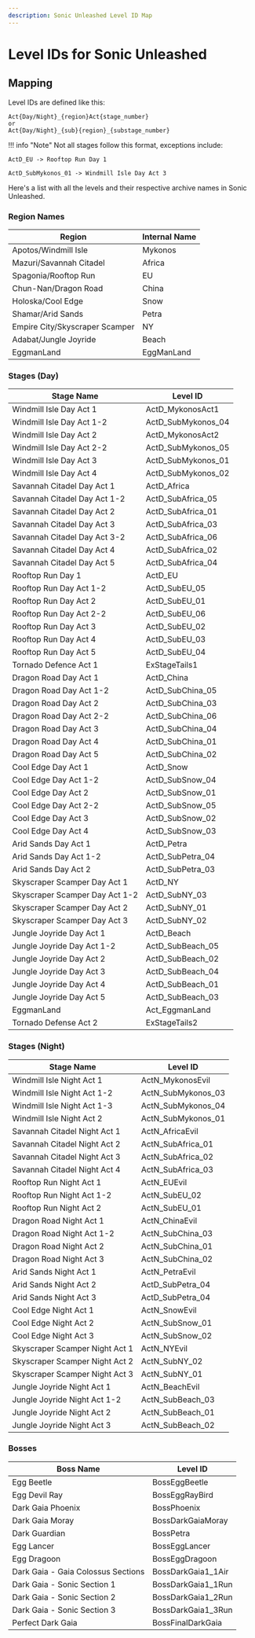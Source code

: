 ```yaml
---
description: Sonic Unleashed Level ID Map
---
```

# Level IDs for Sonic Unleashed

## Mapping
Level IDs are defined like this:
```
Act{Day/Night}_{region}Act{stage_number}
or
Act{Day/Night}_{sub}{region}_{substage_number}
```
!!! info "Note"
    Not all stages follow this format, exceptions include:

    ActD_EU -> Rooftop Run Day 1

    ActD_SubMykonos_01 -> Windmill Isle Day Act 3 

Here's a list with all the levels and their respective archive names in Sonic Unleashed.

### Region Names
| Region                         | Internal Name |
| ------------------------------ | ------------- |
| Apotos/Windmill Isle           | Mykonos       |
| Mazuri/Savannah Citadel        | Africa        |
| Spagonia/Rooftop Run           | EU            |
| Chun-Nan/Dragon Road           | China         |
| Holoska/Cool Edge              | Snow          |
| Shamar/Arid Sands              | Petra         |
| Empire City/Skyscraper Scamper | NY            |
| Adabat/Jungle Joyride          | Beach         |
| EggmanLand                     | EggManLand    |


### Stages (Day)
| Stage Name                     | Level ID           |
| ------------------------------ | ------------------ |
| Windmill Isle Day Act 1        | ActD_MykonosAct1   |
| Windmill Isle Day Act 1-2      | ActD_SubMykonos_04 |
| Windmill Isle Day Act 2        | ActD_MykonosAct2   |
| Windmill Isle Day Act 2-2      | ActD_SubMykonos_05 |
| Windmill Isle Day Act 3        | ActD_SubMykonos_01 |
| Windmill Isle Day Act 4        | ActD_SubMykonos_02 |
| Savannah Citadel Day Act 1     | ActD_Africa        |
| Savannah Citadel Day Act 1-2   | ActD_SubAfrica_05  |
| Savannah Citadel Day Act 2     | ActD_SubAfrica_01  |
| Savannah Citadel Day Act 3     | ActD_SubAfrica_03  |
| Savannah Citadel Day Act 3-2   | ActD_SubAfrica_06  |
| Savannah Citadel Day Act 4     | ActD_SubAfrica_02  |
| Savannah Citadel Day Act 5     | ActD_SubAfrica_04  |
| Rooftop Run Day 1              | ActD_EU            |
| Rooftop Run Day Act 1-2        | ActD_SubEU_05      |
| Rooftop Run Day Act 2          | ActD_SubEU_01      |
| Rooftop Run Day Act 2-2        | ActD_SubEU_06      |
| Rooftop Run Day Act 3          | ActD_SubEU_02      |
| Rooftop Run Day Act 4          | ActD_SubEU_03      |
| Rooftop Run Day Act 5          | ActD_SubEU_04      |
| Tornado Defence Act 1          | ExStageTails1      |
| Dragon Road Day Act 1          | ActD_China         |
| Dragon Road Day Act 1-2        | ActD_SubChina_05   |
| Dragon Road Day Act 2          | ActD_SubChina_03   |
| Dragon Road Day Act 2-2        | ActD_SubChina_06   |
| Dragon Road Day Act 3          | ActD_SubChina_04   |
| Dragon Road Day Act 4          | ActD_SubChina_01   |
| Dragon Road Day Act 5          | ActD_SubChina_02   |
| Cool Edge Day Act 1            | ActD_Snow          |
| Cool Edge Day Act 1-2          | ActD_SubSnow_04    |
| Cool Edge Day Act 2            | ActD_SubSnow_01    |
| Cool Edge Day Act 2-2          | ActD_SubSnow_05    |
| Cool Edge Day Act 3            | ActD_SubSnow_02    |
| Cool Edge Day Act 4            | ActD_SubSnow_03    |
| Arid Sands Day Act 1           | ActD_Petra         |
| Arid Sands Day Act 1-2         | ActD_SubPetra_04   |
| Arid Sands Day Act 2           | ActD_SubPetra_03   |
| Skyscraper Scamper Day Act 1   | ActD_NY            |
| Skyscraper Scamper Day Act 1-2 | ActD_SubNY_03      |
| Skyscraper Scamper Day Act 2   | ActD_SubNY_01      |
| Skyscraper Scamper Day Act 3   | ActD_SubNY_02      |
| Jungle Joyride Day Act 1       | ActD_Beach         |
| Jungle Joyride Day Act 1-2     | ActD_SubBeach_05   |
| Jungle Joyride Day Act 2       | ActD_SubBeach_02   |
| Jungle Joyride Day Act 3       | ActD_SubBeach_04   |
| Jungle Joyride Day Act 4       | ActD_SubBeach_01   |
| Jungle Joyride Day Act 5       | ActD_SubBeach_03   |
| EggmanLand                     | Act_EggmanLand     |
| Tornado Defense Act 2          | ExStageTails2      |

### Stages (Night)
| Stage Name                     | Level ID           |
| ------------------------------ | ------------------ |
| Windmill Isle Night Act 1      | ActN_MykonosEvil   |
| Windmill Isle Night Act 1-2    | ActN_SubMykonos_03 |
| Windmill Isle Night Act 1-3    | ActN_SubMykonos_04 |
| Windmill Isle Night Act 2      | ActN_SubMykonos_01 |
| Savannah Citadel Night Act 1   | ActN_AfricaEvil    |
| Savannah Citadel Night Act 2   | ActN_SubAfrica_01  |
| Savannah Citadel Night Act 3   | ActN_SubAfrica_02  |
| Savannah Citadel Night Act 4   | ActN_SubAfrica_03  |
| Rooftop Run Night Act 1        | ActN_EUEvil        |
| Rooftop Run Night Act 1-2      | ActN_SubEU_02      |
| Rooftop Run Night Act 2        | ActN_SubEU_01      |
| Dragon Road Night Act 1        | ActN_ChinaEvil     |
| Dragon Road Night Act 1-2      | ActN_SubChina_03   |
| Dragon Road Night Act 2        | ActN_SubChina_01   |
| Dragon Road Night Act 3        | ActN_SubChina_02   |
| Arid Sands Night Act 1         | ActN_PetraEvil     |
| Arid Sands Night Act 2         | ActD_SubPetra_04   |
| Arid Sands Night Act 3         | ActD_SubPetra_04   |
| Cool Edge Night Act 1          | ActN_SnowEvil      |
| Cool Edge Night Act 2          | ActN_SubSnow_01    |
| Cool Edge Night Act 3          | ActN_SubSnow_02    |
| Skyscraper Scamper Night Act 1 | ActN_NYEvil        |
| Skyscraper Scamper Night Act 2 | ActN_SubNY_02      |
| Skyscraper Scamper Night Act 3 | ActN_SubNY_01      |
| Jungle Joyride Night Act 1     | ActN_BeachEvil     |
| Jungle Joyride Night Act 1-2   | ActN_SubBeach_03   |
| Jungle Joyride Night Act 2     | ActN_SubBeach_01   |
| Jungle Joyride Night Act 3     | ActN_SubBeach_02   |

### Bosses
| Boss Name                          | Level ID           |
| ---------------------------------- | ------------------ |
| Egg Beetle                         | BossEggBeetle      |
| Egg Devil Ray                      | BossEggRayBird     |
| Dark Gaia Phoenix                  | BossPhoenix        |
| Dark Gaia Moray                    | BossDarkGaiaMoray  |
| Dark Guardian                      | BossPetra          |
| Egg Lancer                         | BossEggLancer      |
| Egg Dragoon                        | BossEggDragoon     |
| Dark Gaia - Gaia Colossus Sections | BossDarkGaia1_1Air |
| Dark Gaia - Sonic Section 1        | BossDarkGaia1_1Run |
| Dark Gaia - Sonic Section 2        | BossDarkGaia1_2Run |
| Dark Gaia - Sonic Section 3        | BossDarkGaia1_3Run |
| Perfect Dark Gaia                  | BossFinalDarkGaia  |
